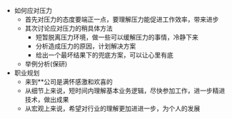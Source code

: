 - 如何应对压力
	- 首先对压力的态度要端正一点，要理解压力能促进工作效率，带来进步
	- 其次讨论应对压力的稍具体方法
		- 短暂脱离压力环境，做一些可以缓解压力的事情，冷静下来
		- 分析造成压力的原因，计划解决方案
		- 给出一个最坏结果下的兜底方案，可以让心里有底
	- 举例分析(保研)
- 职业规划
	- 来到**公司是满怀感激和欢喜的
	- 从细节上来说，短时间内理解基本业务逻辑，尽快参加工作，进一步精进技术，做出成果
	- 从宏观上来说，希望对行业的理解更加进进一步，为个人的发展